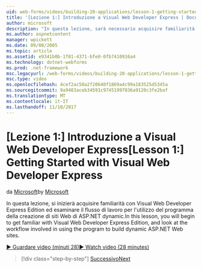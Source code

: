 ```yaml
---
uid: web-forms/videos/building-20-applications/lesson-1-getting-started-with-visual-web-developer-express
title: '[Lezione 1:] Introduzione a Visual Web Developer Express | Documenti Microsoft'
author: microsoft
description: "In questa lezione, sarà necessario acquisire familiarità con Visual Web Developer Express Edition ed esaminare il flusso di lavoro relativi all'utilizzo del programma per compilare dyn..."
ms.author: aspnetcontent
manager: wpickett
ms.date: 09/08/2005
ms.topic: article
ms.assetid: e9341b0b-1f01-4371-bfe0-0fb7410916a4
ms.technology: dotnet-webforms
ms.prod: .net-framework
msc.legacyurl: /web-forms/videos/building-20-applications/lesson-1-getting-started-with-visual-web-developer-express
msc.type: video
ms.openlocfilehash: 4cef2ac50a2f20640f1869a4c99a183525d5345a
ms.sourcegitcommit: 9a9483aceb34591c97451997036a9120c3fe2baf
ms.translationtype: MT
ms.contentlocale: it-IT
ms.lasthandoff: 11/10/2017
---
```

<a name="lesson-1-getting-started-with-visual-web-developer-express"></a><span data-ttu-id="1a9fa-103">[Lezione 1:] Introduzione a Visual Web Developer Express</span><span class="sxs-lookup"><span data-stu-id="1a9fa-103">[Lesson 1:] Getting Started with Visual Web Developer Express</span></span>
====================
<span data-ttu-id="1a9fa-104">da [Microsoft](https://github.com/microsoft)</span><span class="sxs-lookup"><span data-stu-id="1a9fa-104">by [Microsoft](https://github.com/microsoft)</span></span>

<span data-ttu-id="1a9fa-105">In questa lezione, si inizierà acquisire familiarità con Visual Web Developer Express Edition ed esaminare il flusso di lavoro per l'utilizzo del programma della creazione di siti Web di ASP.NET dynamic.</span><span class="sxs-lookup"><span data-stu-id="1a9fa-105">In this lesson, you will begin to get familiar with Visual Web Developer Express Edition, and look at the workflow involved in using the program to build dynamic ASP.NET Web sites.</span></span>

[<span data-ttu-id="1a9fa-106">&#9654; Guardare video (minuti 28)</span><span class="sxs-lookup"><span data-stu-id="1a9fa-106">&#9654; Watch video (28 minutes)</span></span>](https://channel9.msdn.com/Blogs/ASP-NET-Site-Videos/lesson-1-getting-started-with-visual-web-developer-express)

>[!div class="step-by-step"]
[<span data-ttu-id="1a9fa-107">Successivo</span><span class="sxs-lookup"><span data-stu-id="1a9fa-107">Next</span></span>](lesson-2-creating-a-web-forms-user-interface.md)
